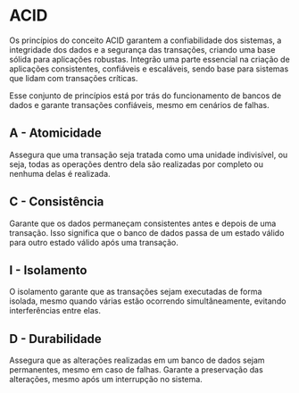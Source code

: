 # ACID

Os princípios do conceito ACID garantem a confiabilidade dos sistemas, a integridade dos dados e a segurança das transações, criando uma base sólida para aplicações robustas. Integrão uma parte essencial na criação de aplicações consistentes, confiáveis e escaláveis, sendo base para sistemas que lidam com transações críticas.

Esse conjunto de princípios está por trás do funcionamento de bancos de dados e garante transações confiáveis, mesmo em cenários de falhas.

## A - Atomicidade

Assegura que uma transação seja tratada como uma unidade indivisível, ou seja, todas as operações dentro dela são realizadas por completo ou nenhuma delas é realizada.

## C - Consistência

Garante que os dados permaneçam consistentes antes e depois de uma transação. Isso significa que o banco de dados passa de um estado válido para outro estado válido após uma transação.

## I - Isolamento

O isolamento garante que as transações sejam executadas de forma isolada, mesmo quando várias estão ocorrendo simultâneamente, evitando interferências entre elas.

## D - Durabilidade

Assegura que as alterações realizadas em um banco de dados sejam permanentes, mesmo em caso de falhas. Garante a preservação das alterações, mesmo após um interrupção no sistema.

